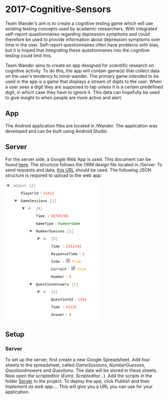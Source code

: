 # 2017-Cognitive-Sensors
Team Wander’s aim is to create a cognitive testing game which will use existing testing concepts used by academic researchers. With integrated self-report questionnaires regarding depression symptoms and could therefore be used to provide information about depression symptoms over time in the user. Self-report questionnaires often have problems with bias, but it is hoped that integrating these questionnaires into the cognitive testing could limit this.

Team Wander aims to create an app designed for scientific research on cognitive activity. To do this, the app will contain game(s) that collect data on the user’s tendency to mind-wander. The primary game intended to be used in the app is a game that displays a stream of digits to the user. When a user sees a digit they are supposed to tap unless it is a certain predefined digit, in which case they have to ignore it. This data can hopefully be used to give insight to when people are more active and alert.

## App
The Android application files are located in /Wander. The application was developed and can be built using Android Studio.

## Server
For the server side, a Google Web App is used. This document can be found [here](https://docs.google.com/spreadsheets/d/11B4swCBJJOPQxJuCC7GZ-atJyUtk2wHHVclxLwEtkOI/edit#gid=978512187). The structure follows the ORM design file located in /Server. To send requests and data, [this URL](https://script.google.com/macros/s/AKfycbxvbf-dg4ZYc-vFpCCygBgsPpcHl7G31kMmouhhbA6pO-2luQk/exec) should be used. The following JSON structure is required to upload to the web app: 

![JSON structure accepted by web app. This is also available in the architecture document.](Server/JSON_structure.png)

## Setup

### Server
To set up the server, first create a new Google Spreadsheet. Add four sheets to the spreadsheet, called *GameSessions*, *NumberGuesses*, *QuestionAnswers* and *Questions*. The data will be stored in these sheets. Now open the scripteditor (*Extra*, *Scripteditor…*). Add the scripts in the folder [Server](Server) to the project. To deploy the app, click *Publish* and then *Implement as web app…*. This will give you a URL you can use for your application.
